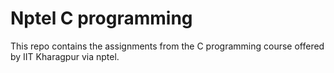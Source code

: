 # Nptel C programming
This repo contains the assignments from the C programming course offered by IIT Kharagpur via nptel.
